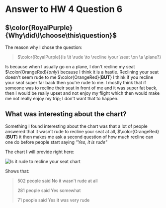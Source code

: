 # Answer to HW 4 Question 6

## $\color{RoyalPurple}{Why\did\I\choose\this\question}$

The reason why I chose the question:

>$\color{RoyalPurple}{Is \it \rude \to \recline \your \seat \on \a \plane?}

Is because when I usually go on a plane, I don't recline my seat $\color{OrangeRed}{*only*} because I think it is a hastle. Reclining your seat doesn't seem rude to me $\color{OrangeRed}{**BUT**} I think if you recline your seat super far back then you're rude to me. I mostly think that if someone was to recline their seat in front of me and it was super fat back, then I would be really upset and not enjoy my flight which then would make me not really enjoy my trip; I don't want that to happen.

## What was interesting about the chart?

Something I found interesting about the chart was that a lot of people answered that it wasn't rude to recline your seat at all, $\color{OrangeRed}{**BUT**} it then makes me ask a second question of how much recline can one do before people start saying *"Yes, it is rude"*

The chart I will provide right here:

![Is it rude to recline your seat chart](data_wrapper)

Shows that:

>502 people said No it wasn't rude at all
>
>281 people said Yes somewhat
>
>71 people said Yes it was very rude





